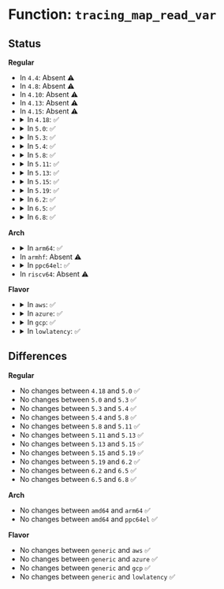 # Function: <code>tracing_map_read_var</code>

## Status
<b>Regular</b>
<ul>
<li>
In <code>4.4</code>: Absent ⚠️
</li>
<li>
In <code>4.8</code>: Absent ⚠️
</li>
<li>
In <code>4.10</code>: Absent ⚠️
</li>
<li>
In <code>4.13</code>: Absent ⚠️
</li>
<li>
In <code>4.15</code>: Absent ⚠️
</li>
<li>
<details>
<summary>In <code>4.18</code>: ✅</summary>

```c
u64 tracing_map_read_var(struct tracing_map_elt *elt, unsigned int i);
```

**Collision:** Unique Global

**Inline:** No

**Transformation:** False

**Instances:**

```
In kernel/trace/tracing_map.c (ffffffff811898f0)
Location: kernel/trace/tracing_map.c:111
Inline: False
Direct callers:
  - kernel/trace/trace_events_hist.c:hist_trigger_entry_print
  - kernel/trace/trace_events_hist.c:hist_trigger_entry_print
  - kernel/trace/trace_events_hist.c:onmax_save
  - kernel/trace/trace_events_hist.c:resolve_var_refs
```
**Symbols:**

```
ffffffff811898f0-ffffffff811898fe: tracing_map_read_var (STB_GLOBAL)
```
</details>
</li>
<li>
<details>
<summary>In <code>5.0</code>: ✅</summary>

```c
u64 tracing_map_read_var(struct tracing_map_elt *elt, unsigned int i);
```

**Collision:** Unique Global

**Inline:** No

**Transformation:** False

**Instances:**

```
In kernel/trace/tracing_map.c (ffffffff811971a0)
Location: kernel/trace/tracing_map.c:102
Inline: False
Direct callers:
  - kernel/trace/trace_events_hist.c:hist_trigger_entry_print
  - kernel/trace/trace_events_hist.c:hist_trigger_entry_print
  - kernel/trace/trace_events_hist.c:onmax_save
  - kernel/trace/trace_events_hist.c:resolve_var_refs
```
**Symbols:**

```
ffffffff811971a0-ffffffff811971ae: tracing_map_read_var (STB_GLOBAL)
```
</details>
</li>
<li>
<details>
<summary>In <code>5.3</code>: ✅</summary>

```c
u64 tracing_map_read_var(struct tracing_map_elt *elt, unsigned int i);
```

**Collision:** Unique Global

**Inline:** No

**Transformation:** False

**Instances:**

```
In kernel/trace/tracing_map.c (ffffffff811a53f0)
Location: kernel/trace/tracing_map.c:102
Inline: False
Direct callers:
  - kernel/trace/trace_events_hist.c:hist_show
  - kernel/trace/trace_events_hist.c:hist_show
  - kernel/trace/trace_events_hist.c:ontrack_action
  - kernel/trace/trace_events_hist.c:cond_snapshot_update
  - kernel/trace/trace_events_hist.c:resolve_var_refs
```
**Symbols:**

```
ffffffff811a53f0-ffffffff811a53fe: tracing_map_read_var (STB_GLOBAL)
```
</details>
</li>
<li>
<details>
<summary>In <code>5.4</code>: ✅</summary>

```c
u64 tracing_map_read_var(struct tracing_map_elt *elt, unsigned int i);
```

**Collision:** Unique Global

**Inline:** No

**Transformation:** False

**Instances:**

```
In kernel/trace/tracing_map.c (ffffffff811b0c20)
Location: kernel/trace/tracing_map.c:102
Inline: False
Direct callers:
  - kernel/trace/trace_events_hist.c:hist_show
  - kernel/trace/trace_events_hist.c:hist_show
  - kernel/trace/trace_events_hist.c:ontrack_action
  - kernel/trace/trace_events_hist.c:cond_snapshot_update
  - kernel/trace/trace_events_hist.c:resolve_var_refs
```
**Symbols:**

```
ffffffff811b0c20-ffffffff811b0c2e: tracing_map_read_var (STB_GLOBAL)
```
</details>
</li>
<li>
<details>
<summary>In <code>5.8</code>: ✅</summary>

```c
u64 tracing_map_read_var(struct tracing_map_elt *elt, unsigned int i);
```

**Collision:** Unique Global

**Inline:** No

**Transformation:** False

**Instances:**

```
In kernel/trace/tracing_map.c (ffffffff811c93e0)
Location: kernel/trace/tracing_map.c:102
Inline: False
Direct callers:
  - kernel/trace/trace_events_hist.c:ontrack_action
  - kernel/trace/trace_events_hist.c:track_data_print
  - kernel/trace/trace_events_hist.c:track_data_print
  - kernel/trace/trace_events_hist.c:cond_snapshot_update
  - kernel/trace/trace_events_hist.c:resolve_var_refs
```
**Symbols:**

```
ffffffff811c93e0-ffffffff811c93ee: tracing_map_read_var (STB_GLOBAL)
```
</details>
</li>
<li>
<details>
<summary>In <code>5.11</code>: ✅</summary>

```c
u64 tracing_map_read_var(struct tracing_map_elt *elt, unsigned int i);
```

**Collision:** Unique Global

**Inline:** No

**Transformation:** False

**Instances:**

```
In kernel/trace/tracing_map.c (ffffffff811c6aa0)
Location: kernel/trace/tracing_map.c:102
Inline: False
Direct callers:
  - kernel/trace/trace_events_hist.c:ontrack_action
  - kernel/trace/trace_events_hist.c:track_data_print
  - kernel/trace/trace_events_hist.c:track_data_print
  - kernel/trace/trace_events_hist.c:cond_snapshot_update
  - kernel/trace/trace_events_hist.c:resolve_var_refs
```
**Symbols:**

```
ffffffff811c6aa0-ffffffff811c6aae: tracing_map_read_var (STB_GLOBAL)
```
</details>
</li>
<li>
<details>
<summary>In <code>5.13</code>: ✅</summary>

```c
u64 tracing_map_read_var(struct tracing_map_elt *elt, unsigned int i);
```

**Collision:** Unique Global

**Inline:** No

**Transformation:** False

**Instances:**

```
In kernel/trace/tracing_map.c (ffffffff811c7a90)
Location: kernel/trace/tracing_map.c:102
Inline: False
Direct callers:
  - kernel/trace/trace_events_hist.c:print_entries
  - kernel/trace/trace_events_hist.c:print_entries
  - kernel/trace/trace_events_hist.c:ontrack_action
  - kernel/trace/trace_events_hist.c:cond_snapshot_update
  - kernel/trace/trace_events_hist.c:resolve_var_refs
```
**Symbols:**

```
ffffffff811c7a90-ffffffff811c7a9e: tracing_map_read_var (STB_GLOBAL)
```
</details>
</li>
<li>
<details>
<summary>In <code>5.15</code>: ✅</summary>

```c
u64 tracing_map_read_var(struct tracing_map_elt *elt, unsigned int i);
```

**Collision:** Unique Global

**Inline:** No

**Transformation:** False

**Instances:**

```
In kernel/trace/tracing_map.c (ffffffff811f3300)
Location: kernel/trace/tracing_map.c:103
Inline: False
Direct callers:
  - kernel/trace/trace_events_hist.c:print_entries
  - kernel/trace/trace_events_hist.c:print_entries
  - kernel/trace/trace_events_hist.c:ontrack_action
  - kernel/trace/trace_events_hist.c:cond_snapshot_update
  - kernel/trace/trace_events_hist.c:resolve_var_refs
```
**Symbols:**

```
ffffffff811f3300-ffffffff811f330e: tracing_map_read_var (STB_GLOBAL)
```
</details>
</li>
<li>
<details>
<summary>In <code>5.19</code>: ✅</summary>

```c
u64 tracing_map_read_var(struct tracing_map_elt *elt, unsigned int i);
```

**Collision:** Unique Global

**Inline:** No

**Transformation:** False

**Instances:**

```
In kernel/trace/tracing_map.c (ffffffff8122c940)
Location: kernel/trace/tracing_map.c:103
Inline: False
Direct callers:
  - kernel/trace/trace_events_hist.c:print_entries
  - kernel/trace/trace_events_hist.c:print_entries
  - kernel/trace/trace_events_hist.c:ontrack_action
  - kernel/trace/trace_events_hist.c:cond_snapshot_update
  - kernel/trace/trace_events_hist.c:resolve_var_refs
```
**Symbols:**

```
ffffffff8122c940-ffffffff8122c956: tracing_map_read_var (STB_GLOBAL)
```
</details>
</li>
<li>
<details>
<summary>In <code>6.2</code>: ✅</summary>

```c
u64 tracing_map_read_var(struct tracing_map_elt *elt, unsigned int i);
```

**Collision:** Unique Global

**Inline:** No

**Transformation:** False

**Instances:**

```
In kernel/trace/tracing_map.c (ffffffff812784f0)
Location: kernel/trace/tracing_map.c:103
Inline: False
Direct callers:
  - kernel/trace/trace_events_hist.c:print_entries
  - kernel/trace/trace_events_hist.c:print_entries
  - kernel/trace/trace_events_hist.c:ontrack_action
  - kernel/trace/trace_events_hist.c:cond_snapshot_update
  - kernel/trace/trace_events_hist.c:resolve_var_refs
```
**Symbols:**

```
ffffffff812784f0-ffffffff81278506: tracing_map_read_var (STB_GLOBAL)
```
</details>
</li>
<li>
<details>
<summary>In <code>6.5</code>: ✅</summary>

```c
u64 tracing_map_read_var(struct tracing_map_elt *elt, unsigned int i);
```

**Collision:** Unique Global

**Inline:** No

**Transformation:** False

**Instances:**

```
In kernel/trace/tracing_map.c (ffffffff8128ff30)
Location: kernel/trace/tracing_map.c:103
Inline: False
Direct callers:
  - kernel/trace/trace_events_hist.c:print_entries
  - kernel/trace/trace_events_hist.c:print_entries
  - kernel/trace/trace_events_hist.c:ontrack_action
  - kernel/trace/trace_events_hist.c:cond_snapshot_update
  - kernel/trace/trace_events_hist.c:resolve_var_refs
```
**Symbols:**

```
ffffffff8128ff30-ffffffff8128ff46: tracing_map_read_var (STB_GLOBAL)
```
</details>
</li>
<li>
<details>
<summary>In <code>6.8</code>: ✅</summary>

```c
u64 tracing_map_read_var(struct tracing_map_elt *elt, unsigned int i);
```

**Collision:** Unique Global

**Inline:** No

**Transformation:** False

**Instances:**

```
In kernel/trace/tracing_map.c (ffffffff812ab4f0)
Location: kernel/trace/tracing_map.c:103
Inline: False
Direct callers:
  - kernel/trace/trace_events_hist.c:print_entries
  - kernel/trace/trace_events_hist.c:print_entries
  - kernel/trace/trace_events_hist.c:ontrack_action
  - kernel/trace/trace_events_hist.c:cond_snapshot_update
  - kernel/trace/trace_events_hist.c:resolve_var_refs
```
**Symbols:**

```
ffffffff812ab4f0-ffffffff812ab506: tracing_map_read_var (STB_GLOBAL)
```
</details>
</li>
</ul>
<b>Arch</b>
<ul>
<li>
<details>
<summary>In <code>arm64</code>: ✅</summary>

```c
u64 tracing_map_read_var(struct tracing_map_elt *elt, unsigned int i);
```

**Collision:** Unique Global

**Inline:** No

**Transformation:** False

**Instances:**

```
In kernel/trace/tracing_map.c (ffff80001022e4c8)
Location: kernel/trace/tracing_map.c:102
Inline: False
Direct callers:
  - kernel/trace/trace_events_hist.c:hist_show
  - kernel/trace/trace_events_hist.c:hist_show
  - kernel/trace/trace_events_hist.c:ontrack_action
  - kernel/trace/trace_events_hist.c:cond_snapshot_update
  - kernel/trace/trace_events_hist.c:resolve_var_refs
```
**Symbols:**

```
ffff80001022e4c8-ffff80001022e4d8: tracing_map_read_var (STB_GLOBAL)
```
</details>
</li>
<li>
In <code>armhf</code>: Absent ⚠️
</li>
<li>
<details>
<summary>In <code>ppc64el</code>: ✅</summary>

```c
u64 tracing_map_read_var(struct tracing_map_elt *elt, unsigned int i);
```

**Collision:** Unique Global

**Inline:** No

**Transformation:** False

**Instances:**

```
In kernel/trace/tracing_map.c (c0000000002b7830)
Location: kernel/trace/tracing_map.c:102
Inline: False
Direct callers:
  - kernel/trace/trace_events_hist.c:hist_show
  - kernel/trace/trace_events_hist.c:hist_show
  - kernel/trace/trace_events_hist.c:ontrack_action
  - kernel/trace/trace_events_hist.c:cond_snapshot_update
  - kernel/trace/trace_events_hist.c:resolve_var_refs
```
**Symbols:**

```
c0000000002b7830-c0000000002b7840: tracing_map_read_var (STB_GLOBAL)
```
</details>
</li>
<li>
In <code>riscv64</code>: Absent ⚠️
</li>
</ul>
<b>Flavor</b>
<ul>
<li>
<details>
<summary>In <code>aws</code>: ✅</summary>

```c
u64 tracing_map_read_var(struct tracing_map_elt *elt, unsigned int i);
```

**Collision:** Unique Global

**Inline:** No

**Transformation:** False

**Instances:**

```
In kernel/trace/tracing_map.c (ffffffff811a9240)
Location: kernel/trace/tracing_map.c:102
Inline: False
Direct callers:
  - kernel/trace/trace_events_hist.c:hist_show
  - kernel/trace/trace_events_hist.c:hist_show
  - kernel/trace/trace_events_hist.c:ontrack_action
  - kernel/trace/trace_events_hist.c:cond_snapshot_update
  - kernel/trace/trace_events_hist.c:resolve_var_refs
```
**Symbols:**

```
ffffffff811a9240-ffffffff811a924e: tracing_map_read_var (STB_GLOBAL)
```
</details>
</li>
<li>
<details>
<summary>In <code>azure</code>: ✅</summary>

```c
u64 tracing_map_read_var(struct tracing_map_elt *elt, unsigned int i);
```

**Collision:** Unique Global

**Inline:** No

**Transformation:** False

**Instances:**

```
In kernel/trace/tracing_map.c (ffffffff8119c1c0)
Location: kernel/trace/tracing_map.c:102
Inline: False
Direct callers:
  - kernel/trace/trace_events_hist.c:hist_show
  - kernel/trace/trace_events_hist.c:hist_show
  - kernel/trace/trace_events_hist.c:ontrack_action
  - kernel/trace/trace_events_hist.c:cond_snapshot_update
  - kernel/trace/trace_events_hist.c:resolve_var_refs
```
**Symbols:**

```
ffffffff8119c1c0-ffffffff8119c1ce: tracing_map_read_var (STB_GLOBAL)
```
</details>
</li>
<li>
<details>
<summary>In <code>gcp</code>: ✅</summary>

```c
u64 tracing_map_read_var(struct tracing_map_elt *elt, unsigned int i);
```

**Collision:** Unique Global

**Inline:** No

**Transformation:** False

**Instances:**

```
In kernel/trace/tracing_map.c (ffffffff811a7010)
Location: kernel/trace/tracing_map.c:102
Inline: False
Direct callers:
  - kernel/trace/trace_events_hist.c:hist_show
  - kernel/trace/trace_events_hist.c:hist_show
  - kernel/trace/trace_events_hist.c:ontrack_action
  - kernel/trace/trace_events_hist.c:cond_snapshot_update
  - kernel/trace/trace_events_hist.c:resolve_var_refs
```
**Symbols:**

```
ffffffff811a7010-ffffffff811a701e: tracing_map_read_var (STB_GLOBAL)
```
</details>
</li>
<li>
<details>
<summary>In <code>lowlatency</code>: ✅</summary>

```c
u64 tracing_map_read_var(struct tracing_map_elt *elt, unsigned int i);
```

**Collision:** Unique Global

**Inline:** No

**Transformation:** False

**Instances:**

```
In kernel/trace/tracing_map.c (ffffffff811b4db0)
Location: kernel/trace/tracing_map.c:102
Inline: False
Direct callers:
  - kernel/trace/trace_events_hist.c:hist_show
  - kernel/trace/trace_events_hist.c:hist_show
  - kernel/trace/trace_events_hist.c:ontrack_action
  - kernel/trace/trace_events_hist.c:cond_snapshot_update
  - kernel/trace/trace_events_hist.c:resolve_var_refs
```
**Symbols:**

```
ffffffff811b4db0-ffffffff811b4dbe: tracing_map_read_var (STB_GLOBAL)
```
</details>
</li>
</ul>

## Differences
<b>Regular</b>
<ul>
<li>
No changes between <code>4.18</code> and <code>5.0</code> ✅
</li>
<li>
No changes between <code>5.0</code> and <code>5.3</code> ✅
</li>
<li>
No changes between <code>5.3</code> and <code>5.4</code> ✅
</li>
<li>
No changes between <code>5.4</code> and <code>5.8</code> ✅
</li>
<li>
No changes between <code>5.8</code> and <code>5.11</code> ✅
</li>
<li>
No changes between <code>5.11</code> and <code>5.13</code> ✅
</li>
<li>
No changes between <code>5.13</code> and <code>5.15</code> ✅
</li>
<li>
No changes between <code>5.15</code> and <code>5.19</code> ✅
</li>
<li>
No changes between <code>5.19</code> and <code>6.2</code> ✅
</li>
<li>
No changes between <code>6.2</code> and <code>6.5</code> ✅
</li>
<li>
No changes between <code>6.5</code> and <code>6.8</code> ✅
</li>
</ul>
<b>Arch</b>
<ul>
<li>
No changes between <code>amd64</code> and <code>arm64</code> ✅
</li>
<li>
No changes between <code>amd64</code> and <code>ppc64el</code> ✅
</li>
</ul>
<b>Flavor</b>
<ul>
<li>
No changes between <code>generic</code> and <code>aws</code> ✅
</li>
<li>
No changes between <code>generic</code> and <code>azure</code> ✅
</li>
<li>
No changes between <code>generic</code> and <code>gcp</code> ✅
</li>
<li>
No changes between <code>generic</code> and <code>lowlatency</code> ✅
</li>
</ul>
